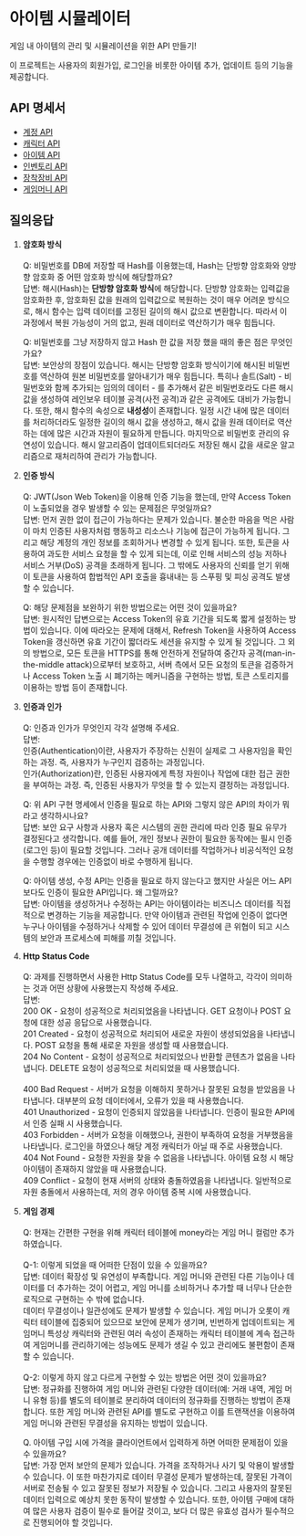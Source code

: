 # 아이템 시뮬레이터

게임 내 아이템의 관리 및 시뮬레이션을 위한 API 만들기!

이 프로젝트는 사용자의 회원가입, 로그인을 비롯한 아이템 추가, 업데이트 등의 기능을 제공합니다.

## API 명세서
- [계정 API](docs/account-api.md)
- [캐릭터 API](docs/character-api.md)
- [아이템 API](docs/item-api.md)
- [인벤토리 API](docs/inventory-api.md)
- [장착장비 API](docs/equipment-api.md)
- [게임머니 API](docs/money-api.md)

## 질의응답

1. **암호화 방식**<br><br>
    Q: 비밀번호를 DB에 저장할 때 Hash를 이용했는데, Hash는 단방향 암호화와 양방향 암호화 중 어떤 암호화 방식에 해당할까요?<br>
    답변: 해시(Hash)는 **단방향 암호화 방식**에 해당합니다. 단방향 암호화는 입력값을 암호화한 후, 암호화된 값을 원래의 입력값으로 복원하는 것이 매우 어려운 방식으로, 해시 함수는 입력 데이터를 고정된 길이의 해시 값으로 변환합니다. 따라서 이 과정에서 복원 가능성이 거의 없고, 원래 데이터로 역산하기가 매우 힘듭니다.

    Q: 비밀번호를 그냥 저장하지 않고 Hash 한 값을 저장 했을 때의 좋은 점은 무엇인가요?<br>
    답변: 보안상의 장점이 있습니다. 해시는 단방향 암호화 방식이기에 해시된 비밀번호를 역산하여 원본 비밀번호를 알아내기가 매우 힘듭니다. 특히나 솔트(Salt) - 비밀번호와 함께 추가되는 임의의 데이터 - 를 추가해서 같은 비밀번호라도 다른 해시값을 생성하여 레인보우 테이블 공격(사전 공격)과 같은 공격에도 대비가 가능합니다. 또한, 해시 함수의 속성으로 **내성성**이 존재합니다. 일정 시간 내에 많은 데이터를 처리하더라도 일정한 길이의 해시 값을 생성하고, 해시 값을 원래 데이터로 역산하는 데에 많은 시간과 자원이 필요하게 만듭니다. 마지막으로 비밀번호 관리의 유연성이 있습니다. 해시 알고리즘이 업데이트되더라도 저장된 해시 값을 새로운 알고리즘으로 재처리하여 관리가 가능합니다.

2. **인증 방식**<br><br>
    Q: JWT(Json Web Token)을 이용해 인증 기능을 했는데, 만약 Access Token이 노출되었을 경우 발생할 수 있는 문제점은 무엇일까요?<br>
    답변: 먼저 권한 없이 접근이 가능하다는 문제가 있습니다. 불순한 마음을 먹은 사람이 마치 인증된 사용자처럼 행동하고 리소스나 기능에 접근이 가능하게 됩니다. 그리고 해당 계정의 개인 정보를 조회하거나 변경할 수 있게 됩니다. 또한, 토큰을 사용하여 과도한 서비스 요청을 할 수 있게 되는데, 이로 인해 서비스의 성능 저하나 서비스 거부(DoS) 공격을 초래하게 됩니다. 그 밖에도 사용자의 신뢰를 얻기 위해 이 토큰을 사용하여 합법적인 API 호출을 흉내내는 등 스푸핑 및 피싱 공격도 발생할 수 있습니다.

    Q: 해당 문제점을 보완하기 위한 방법으로는 어떤 것이 있을까요?<br>
    답변: 원시적인 답변으로는 Access Token의 유효 기간을 되도록 짧게 설정하는 방법이 있습니다. 이에 따라오는 문제에 대해서, Refresh Token을 사용하여 Access Token을 갱신하면 유효 기간이 짧더라도 세션을 유지할 수 있게 될 것입니다. 그 외의 방법으로, 모든 토큰을 HTTPS를 통해 안전하게 전달하여 중간자 공격(man-in-the-middle attack)으로부터 보호하고, 서버 측에서 모든 요청의 토큰을 검증하거나 Access Token 노출 시 폐기하는 메커니즘을 구현하는 방법, 토큰 스토리지를 이용하는 방법 등이 존재합니다.

3. **인증과 인가**<br><br>
    Q: 인증과 인가가 무엇인지 각각 설명해 주세요.<br>
    답변:<br>
    인증(Authentication)이란, 사용자가 주장하는 신원이 실제로 그 사용자임을 확인하는 과정. 즉, 사용자가 누구인지 검증하는 과정입니다.<br>
    인가(Authorization)란, 인증된 사용자에게 특정 자원이나 작업에 대한 접근 권한을 부여하는 과정. 즉, 인증된 사용자가 무엇을 할 수 있는지 결정하는 과정입니다.

    Q: 위 API 구현 명세에서 인증을 필요로 하는 API와 그렇지 않은 API의 차이가 뭐라고 생각하시나요?<br>
    답변: 보안 요구 사항과 사용자 혹은 시스템의 권한 관리에 따라 인증 필요 유무가 결정된다고 생각합니다. 예를 들어, 개인 정보나 권한이 필요한 동작에는 필시 인증(로그인 등)이 필요할 것입니다. 그러나 공개 데이터를 작업하거나 비공식적인 요청을 수행할 경우에는 인증없이 바로 수행하게 됩니다.

    Q: 아이템 생성, 수정 API는 인증을 필요로 하지 않는다고 했지만 사실은 어느 API보다도 인증이 필요한 API입니다. 왜 그럴까요?<br>
    답변: 아이템을 생성하거나 수정하는 API는 아이템이라는 비즈니스 데이터를 직접적으로 변경하는 기능을 제공합니다. 만약 아이템과 관련된 작업에 인증이 없다면 누구나 아이템을 수정하거나 삭제할 수 있어 데이터 무결성에 큰 위협이 되고 시스템의 보안과 프로세스에 피해를 끼칠 것입니다.

4. **Http Status Code**<br><br>
    Q: 과제를 진행하면서 사용한 Http Status Code를 모두 나열하고, 각각이 의미하는 것과 어떤 상황에 사용했는지 작성해 주세요.<br>
    답변:<br>
    200 OK - 요청이 성공적으로 처리되었음을 나타냅니다. GET 요청이나 POST 요청에 대한 성공 응답으로 사용했습니다.<br>
    201 Created - 요청이 성공적으로 처리되어 새로운 자원이 생성되었음을 나타냅니다. POST 요청을 통해 새로운 자원을 생성할 때 사용했습니다.<br>
    204 No Content - 요청이 성공적으로 처리되었으나 반환할 콘텐츠가 없음을 나타냅니다. DELETE 요청이 성공적으로 처리되었을 때 사용했습니다.<br><br>
    400 Bad Request - 서버가 요청을 이해하지 못하거나 잘못된 요청을 받았음을 나타냅니다. 대부분의 요청 데이터에서, 오류가 있을 때 사용했습니다.<br>
    401 Unauthorized - 요청이 인증되지 않았음을 나타냅니다. 인증이 필요한 API에서 인증 실패 시 사용했습니다.<br>
    403 Forbidden - 서버가 요청을 이해했으나, 권한이 부족하여 요청을 거부했음을 나타냅니다. 로그인을 하였으나 해당 계정 캐릭터가 아닐 때 주로 사용했습니다.<br>
    404 Not Found - 요청한 자원을 찾을 수 없음을 나타냅니다. 아이템 요청 시 해당 아이템이 존재하지 않았을 때 사용했습니다.<br>
    409 Conflict - 요청이 현재 서버의 상태와 충돌하였음을 나타냅니다. 일반적으로 자원 충돌에서 사용하는데, 저의 경우 아이템 중복 시에 사용했습니다.<br>

5. **게임 경제**<br><br>
    Q: 현재는 간편한 구현을 위해 캐릭터 테이블에 money라는 게임 머니 컬럼만 추가하였습니다.<br><br>
        Q-1: 이렇게 되었을 때 어떠한 단점이 있을 수 있을까요?<br>
        답변: 데이터 확장성 및 유연성이 부족합니다. 게임 머니와 관련된 다른 기능이나 데이터를 더 추가하는 것이 어렵고, 게임 머니를 소비하거나 추가할 때 너무나 단순한 로직으로 구현하는 수 밖에 없습니다.<br>
        데이터 무결성이나 일관성에도 문제가 발생할 수 있습니다. 게임 머니가 오롯이 캐릭터 테이블에 집중되어 있으므로 보안에 문제가 생기며, 빈번하게 업데이트되는 게임머니 특성상 캐릭터와 관련된 여러 속성이 존재하는 캐릭터 테이블에 계속 접근하여 게임머니를 관리하기에는 성능에도 문제가 생길 수 있고 관리에도 불편함이 존재할 수 있습니다.<br><br>
        Q-2: 이렇게 하지 않고 다르게 구현할 수 있는 방법은 어떤 것이 있을까요?<br>
        답변: 정규화를 진행하여 게임 머니와 관련된 다양한 데이터(예: 거래 내역, 게임 머니 유형 등)를 별도의 테이블로 분리하여 데이터의 정규화를 진행하는 방법이 존재합니다. 또한 게임 머니와 관련된 API를 별도로 구현하고 이를 트랜잭션을 이용하여 게임 머니와 관련된 무결성을 유지하는 방법이 있습니다. <br>

    Q. 아이템 구입 시에 가격을 클라이언트에서 입력하게 하면 어떠한 문제점이 있을 수 있을까요?<br>
    답변: 가장 먼저 보안의 문제가 있습니다. 가격을 조작하거나 사기 및 악용이 발생할 수 있습니다. 이 또한 마찬가지로 데이터 무결성 문제가 발생하는데, 잘못된 가격이 서버로 전송될 수 있고 잘못된 정보가 저장될 수 있습니다. 그리고 사용자의 잘못된 데이터 입력으로 예상치 못한 동작이 발생할 수 있습니다. 또한, 아이템 구매에 대하여 많은 사용자 검증이 필수로 들어갈 것이고, 보다 더 많은 유효성 검사가 필수적으로 진행되어야 할 것입니다.